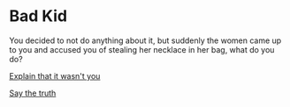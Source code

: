 # Bad Kid
You decided to not do anything about it, but suddenly the women came up to you and accused you of stealing her necklace in her bag, what do you do?

[Explain that it wasn't you](robbert.md)

[Say the truth](robbert.md)
